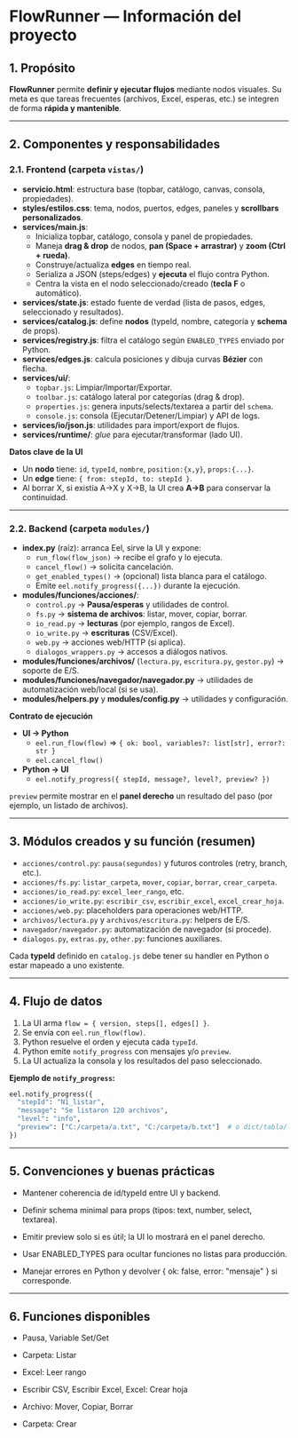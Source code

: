 # FlowRunner — Información del proyecto

## 1. Propósito
**FlowRunner** permite **definir y ejecutar flujos** mediante nodos visuales. Su meta es que tareas frecuentes (archivos, Excel, esperas, etc.) se integren de forma **rápida y mantenible**.

---

## 2. Componentes y responsabilidades

### 2.1. Frontend (carpeta `vistas/`)
- **servicio.html**: estructura base (topbar, catálogo, canvas, consola, propiedades).
- **styles/estilos.css**: tema, nodos, puertos, edges, paneles y **scrollbars personalizados**.
- **services/main.js**:
  - Inicializa topbar, catálogo, consola y panel de propiedades.
  - Maneja **drag & drop** de nodos, **pan (Space + arrastrar)** y **zoom (Ctrl + rueda)**.
  - Construye/actualiza **edges** en tiempo real.
  - Serializa a JSON (steps/edges) y **ejecuta** el flujo contra Python.
  - Centra la vista en el nodo seleccionado/creado (**tecla F** o automático).
- **services/state.js**: estado fuente de verdad (lista de pasos, edges, seleccionado y resultados).
- **services/catalog.js**: define **nodos** (typeId, nombre, categoría y **schema** de props).
- **services/registry.js**: filtra el catálogo según `ENABLED_TYPES` enviado por Python.
- **services/edges.js**: calcula posiciones y dibuja curvas **Bézier** con flecha.
- **services/ui/**:
  - `topbar.js`: Limpiar/Importar/Exportar.
  - `toolbar.js`: catálogo lateral por categorías (drag & drop).
  - `properties.js`: genera inputs/selects/textarea a partir del `schema`.
  - `console.js`: consola (Ejecutar/Detener/Limpiar) y API de logs.
- **services/io/json.js**: utilidades para import/export de flujos.
- **services/runtime/**: *glue* para ejecutar/transformar (lado UI).

**Datos clave de la UI**
- Un **nodo** tiene: `id`, `typeId`, `nombre`, `position:{x,y}`, `props:{...}`.
- Un **edge** tiene: `{ from: stepId, to: stepId }`.
- Al borrar X, si existía A→X y X→B, la UI crea **A→B** para conservar la continuidad.

---

### 2.2. Backend (carpeta `modules/`)
- **index.py** (raíz): arranca Eel, sirve la UI y expone:
  - `run_flow(flow_json)` → recibe el grafo y lo ejecuta.
  - `cancel_flow()` → solicita cancelación.
  - `get_enabled_types()` → (opcional) lista blanca para el catálogo.
  - Emite `eel.notify_progress({...})` durante la ejecución.
- **modules/funciones/acciones/**:
  - `control.py` → **Pausa/esperas** y utilidades de control.
  - `fs.py` → **sistema de archivos**: listar, mover, copiar, borrar.
  - `io_read.py` → **lecturas** (por ejemplo, rangos de Excel).
  - `io_write.py` → **escrituras** (CSV/Excel).
  - `web.py` → acciones web/HTTP (si aplica).
  - `dialogos_wrappers.py` → accesos a diálogos nativos.
- **modules/funciones/archivos/** (`lectura.py`, `escritura.py`, `gestor.py`) → soporte de E/S.
- **modules/funciones/navegador/navegador.py** → utilidades de automatización web/local (si se usa).
- **modules/helpers.py** y **modules/config.py** → utilidades y configuración.

**Contrato de ejecución**
- **UI → Python**
  - `eel.run_flow(flow)` ⇒ `{ ok: bool, variables?: list[str], error?: str }`
  - `eel.cancel_flow()`
- **Python → UI**
  - `eel.notify_progress({ stepId, message?, level?, preview? })`

`preview` permite mostrar en el **panel derecho** un resultado del paso (por ejemplo, un listado de archivos).

---

## 3. Módulos creados y su función (resumen)

- `acciones/control.py`: `pausa(segundos)` y futuros controles (retry, branch, etc.).
- `acciones/fs.py`: `listar_carpeta`, `mover`, `copiar`, `borrar`, `crear_carpeta`.
- `acciones/io_read.py`: `excel_leer_rango`, etc.
- `acciones/io_write.py`: `escribir_csv`, `escribir_excel`, `excel_crear_hoja`.
- `acciones/web.py`: placeholders para operaciones web/HTTP.
- `archivos/lectura.py` y `archivos/escritura.py`: helpers de E/S.
- `navegador/navegador.py`: automatización de navegador (si procede).
- `dialogos.py`, `extras.py`, `other.py`: funciones auxiliares.

Cada **typeId** definido en `catalog.js` debe tener su handler en Python o estar mapeado a uno existente.

---

## 4. Flujo de datos

1. La UI arma `flow = { version, steps[], edges[] }`.
2. Se envía con `eel.run_flow(flow)`.
3. Python resuelve el orden y ejecuta cada `typeId`.
4. Python emite `notify_progress` con mensajes y/o `preview`.
5. La UI actualiza la consola y los resultados del paso seleccionado.

**Ejemplo de `notify_progress`:**
```python
eel.notify_progress({
  "stepId": "N1_listar",
  "message": "Se listaron 120 archivos",
  "level": "info",
  "preview": ["C:/carpeta/a.txt", "C:/carpeta/b.txt"]  # o dict/tabla/lo que corresponda
})
```

---

## 5. Convenciones y buenas prácticas

- Mantener coherencia de id/typeId entre UI y backend.

- Definir schema minimal para props (tipos: text, number, select, textarea).

- Emitir preview solo si es útil; la UI lo mostrará en el panel derecho.

- Usar ENABLED_TYPES para ocultar funciones no listas para producción.

- Manejar errores en Python y devolver { ok: false, error: "mensaje" } si corresponde.

---

## 6. Funciones disponibles 

- Pausa, Variable Set/Get

- Carpeta: Listar

- Excel: Leer rango

- Escribir CSV, Escribir Excel, Excel: Crear hoja

- Archivo: Mover, Copiar, Borrar

- Carpeta: Crear
